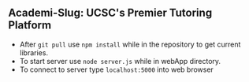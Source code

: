 ## Academi-Slug: UCSC's Premier Tutoring Platform

- After `git pull` use `npm install` while in the repository to get current libraries.
- To start server use `node server.js` while in webApp directory.
- To connect to server type `localhost:5000` into web browser

